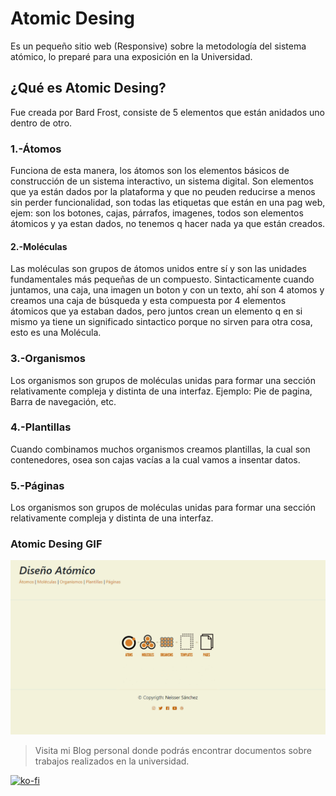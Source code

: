 # Atomic Desing 

 Es un pequeño sitio web (Responsive) sobre la metodología del sistema atómico, lo preparé para una exposición en la Universidad.

 ## ¿Qué es Atomic Desing?
 
 Fue creada por Bard Frost, consiste de 5 elementos que están anidados uno dentro de otro.

### 1.-Átomos
Funciona de esta manera, los átomos son los elementos básicos de construcción de un sistema interactivo, un sistema digital. Son elementos que ya están dados por la plataforma y que no peuden reducirse a menos sin perder funcionalidad, son todas las etiquetas que están en una pag web, ejem: son los botones, cajas, párrafos, imagenes, todos son elementos átomicos y ya estan dados, no tenemos q hacer nada ya que están creados. 


#### 2.-Moléculas
Las moléculas son grupos de átomos unidos entre sí y son las unidades fundamentales más pequeñas de un compuesto. Sintacticamente cuando juntamos, una caja, una imagen un boton y con un texto, ahí son 4 atomos y creamos una caja de búsqueda y esta compuesta por 4 elementos átomicos que ya estaban dados, pero juntos crean un elemento q en si mismo ya  tiene un significado sintactico porque no sirven para otra cosa, esto es una Molécula.

### 3.-Organismos
Los organismos son grupos de moléculas unidas para formar una sección relativamente compleja y distinta de una interfaz.
Ejemplo: Pie de pagina, Barra de navegación, etc.

### 4.-Plantillas
Cuando combinamos muchos organismos creamos plantillas, la cual son contenedores, osea son cajas vacías a la cual vamos a insentar datos.

### 5.-Páginas
 Los organismos son grupos de moléculas unidas para formar una sección relativamente compleja y distinta de una interfaz.

### Atomic Desing GIF

![Atomic Desing](AtomicDesing.gif)


> Visita mi Blog personal donde podrás encontrar documentos 
> sobre trabajos realizados en la universidad.

[![ko-fi](https://www.ko-fi.com/img/githubbutton_sm.svg)](https://ko-fi.com/C0C01KIR7)

